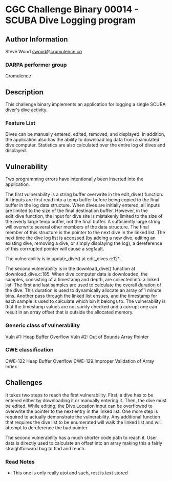 # CGC Challenge Binary 00014 - SCUBA Dive Logging program

## Author Information

Steve Wood <swood@cromulence.co>

### DARPA performer group
Cromulence

## Description

This challenge binary implements an application for logging a single SCUBA diver's dive activity.  

### Feature List

Dives can be manually entered, edited, removed, and displayed.  In addition, the application also has the ability to download log data from a simulated dive computer.  Statistics are also calculated over the entire log of dives and displayed.


## Vulnerability
Two programming errors have intentionally been inserted into the application.

The first vulnerability is a string buffer overwrite in the edit_dive() function.  All inputs are first read into a temp buffer before being copied to the final buffer in the log data structure.  When dives are initially entered, all inputs are limited to the size of the final destination buffer.  However, in the edit_dive function, the input for dive site is mistakenly limited to the size of the overly large temp buffer, not the final buffer.  A sufficiently large string will overwrite several other members of the data structure.  The final member of this structure is the pointer to the next dive in the linked list.  The next time the dive log list is accessed (by adding a new dive, editing an existing dive, removing a dive, or simply displaying the log), a dereference of this corrrupted pointer will cause a segfault.   

The vulnerability is in update_dive() at edit_dives.c:121.  

The second vulnerability is in the download_dive() function at download_dive.c:185.  When dive computer data is downloaded, the samples, consisting of a timestamp and depth, are collected into a linked list.  The first and last samples are used to calculate the overall duration of the dive.  This duration is used to dynamically allocate an array of 1 minute bins.  Another pass through the linked list ensues, and the timestamp for each sample is used to calculate which bin it belongs to.  The vulnerability is that the timestamp values are not sanity checked and a corrupt one can result in an array offset that is outside the allocated memory.  

### Generic class of vulnerability
Vuln #1: Heap Buffer Overflow
Vuln #2: Out of Bounds Array Pointer

### CWE classification
CWE-122 Heap Buffer Overflow
CWE-129 Improper Validation of Array Index

## Challenges

It takes two steps to reach the first vulnerability.  First, a dive has to be entered either by downloading it or manually entering it.  Then, the dive must be edited.  While editing, the Dive Location input can be overflowed to overwrite the pointer to the next entry in the linked list.  One more step is required to actually demonstrate the vulnerability.  Any additional function that requires the dive list to be enumerated will walk the linked list and will attempt to dereference the bad pointer.

The second vulnerability has a much shorter code path to reach it.  User data is directly used to calculate an offset into an array making this a fairly straightforward bug to find and reach.




### Read Notes

* This one is only really atoi and such, rest is text stored

